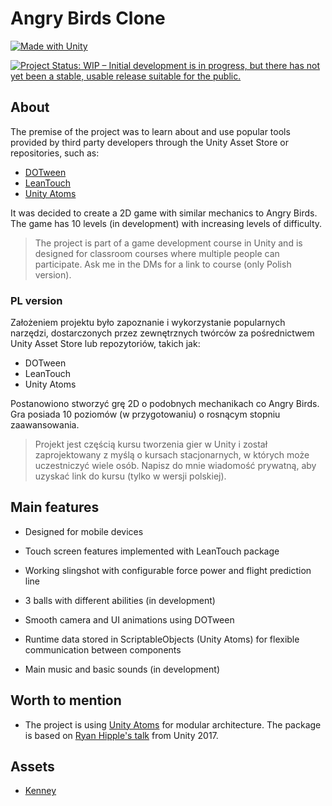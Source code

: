# Angry Birds Clone

[![Made with Unity](https://img.shields.io/badge/Made%20with-Unity-57b9d3.svg?style=for-the-badge&logo=unity)](https://unity3d.com)

[![Project Status: WIP – Initial development is in progress, but there has not yet been a stable, usable release suitable for the public.](https://img.shields.io/badge/repo%20status-wip-yellow?style=for-the-badge&logo=statuspal)](https://www.repostatus.org/#wip)

## About

The premise of the project was to learn about and use popular tools provided by third party developers through the Unity Asset Store or repositories, such as:
- [DOTween](https://assetstore.unity.com/packages/tools/animation/dotween-hotween-v2-27676)
- [LeanTouch](https://assetstore.unity.com/packages/tools/input-management/lean-touch-30111)
- [Unity Atoms](https://github.com/unity-atoms/unity-atoms)

It was decided to create a 2D game with similar mechanics to Angry Birds. The game has 10 levels (in development) with increasing levels of difficulty.

> The project is part of a game development course in Unity and is designed for classroom courses where multiple people can participate. Ask me in the DMs for a link to course (only Polish version).

### PL version

Założeniem projektu było zapoznanie i wykorzystanie popularnych narzędzi, dostarczonych przez zewnętrznych twórców za pośrednictwem Unity Asset Store lub repozytoriów, takich jak:
- DOTween
- LeanTouch
- Unity Atoms

Postanowiono stworzyć grę 2D o podobnych mechanikach co Angry Birds. Gra posiada 10 poziomów (w przygotowaniu) o rosnącym stopniu zaawansowania.

> Projekt jest częścią kursu tworzenia gier w Unity i został zaprojektowany z myślą o kursach stacjonarnych, w których może uczestniczyć wiele osób. Napisz do mnie wiadomość prywatną, aby uzyskać link do kursu (tylko w wersji polskiej).

## Main features

* Designed for mobile devices

* Touch screen features implemented with LeanTouch package

* Working slingshot with configurable force power and flight prediction line

* 3 balls with different abilities (in development)

* Smooth camera and UI animations using DOTween

* Runtime data stored in ScriptableObjects (Unity Atoms) for flexible communication between components

* Main music and basic sounds (in development)

## Worth to mention

* The project is using [Unity Atoms](https://github.com/unity-atoms/unity-atoms) for modular architecture. The package is based on [Ryan Hipple's talk](https://youtu.be/raQ3iHhE_Kk) from Unity 2017.

## Assets

* [Kenney](https://www.kenney.nl/)
